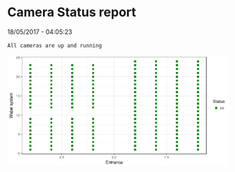 Camera Status report
================
18/05/2017 - 04:05:23

    All cameras are up and running

![](camreport_files/figure-markdown_github/unnamed-chunk-2-1.png)
